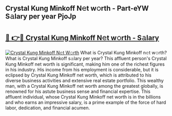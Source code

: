 ## Crystal Kung Minkoff N𝚎t w𝚘rth - Part-eYW S𝚊lary per year PjoJp

# <h2><a href="http://gc41rm.nevu.top/?p=Crystal+Kung+Minkoff">🔗 👉🔴 Crystal Kung Minkoff N𝚎t w𝚘rth - S𝚊lary</a></h2>

[![Crystal Kung Minkoff N𝚎t W𝚘rth](https://i.imgur.com/Oavwk0R.jpeg)](http://gc41rm.nevu.top/?p=Crystal+Kung+Minkoff)
What is Crystal Kung Minkoff n𝚎t w𝚘rth? What is Crystal Kung Minkoff s𝚊lary per year?
This affluent person's Crystal Kung Minkoff net worth is significant, making him one of the richest figures in his industry. His income from his employment is considerable, but it is eclipsed by Crystal Kung Minkoff net worth, which is attributed to his diverse business activities and extensive real estate portfolio. This wealthy man, with a Crystal Kung Minkoff net worth among the greatest globally, is renowned for his astute business sense and financial expertise. This affluent individual, whose Crystal Kung Minkoff net worth is in the billions and who earns an impressive salary, is a prime example of the force of hard labor, dedication, and financial acumen.
